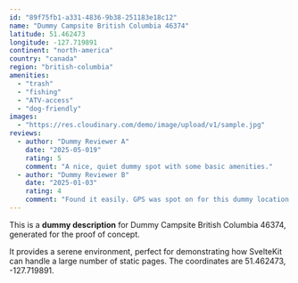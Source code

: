 ```yaml
---
id: "89f75fb1-a331-4836-9b38-251183e18c12"
name: "Dummy Campsite British Columbia 46374"
latitude: 51.462473
longitude: -127.719891
continent: "north-america"
country: "canada"
region: "british-columbia"
amenities:
  - "trash"
  - "fishing"
  - "ATV-access"
  - "dog-friendly"
images:
  - "https://res.cloudinary.com/demo/image/upload/v1/sample.jpg"
reviews:
  - author: "Dummy Reviewer A"
    date: "2025-05-019"
    rating: 5
    comment: "A nice, quiet dummy spot with some basic amenities."
  - author: "Dummy Reviewer B"
    date: "2025-01-03"
    rating: 4
    comment: "Found it easily. GPS was spot on for this dummy location."
---
```


This is a **dummy description** for Dummy Campsite British Columbia 46374, generated for the proof of concept.

It provides a serene environment, perfect for demonstrating how SvelteKit can handle a large number of static pages. The coordinates are 51.462473, -127.719891.
